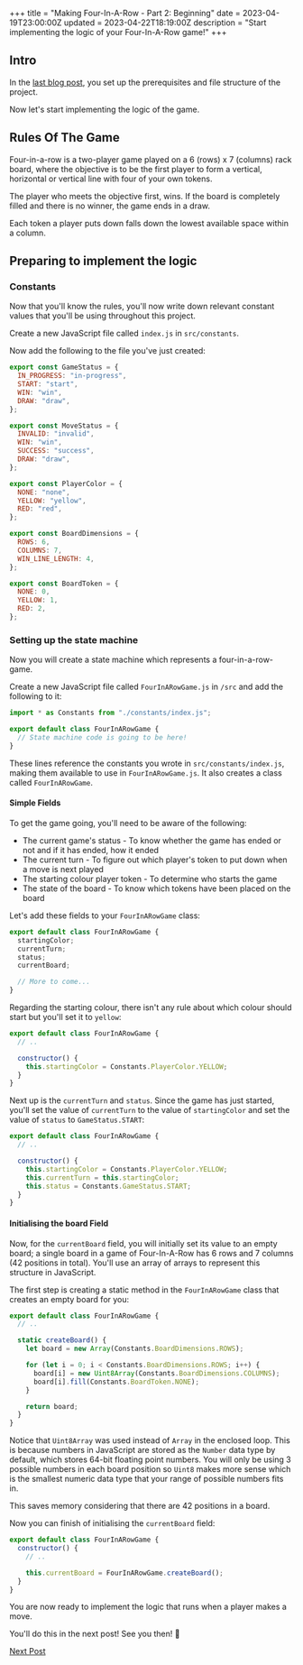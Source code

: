 +++
title = "Making Four-In-A-Row - Part 2: Beginning"
date = 2023-04-19T23:00:00Z
updated = 2023-04-22T18:19:00Z
description = "Start implementing the logic of your Four-In-A-Row game!"
+++

## Intro

In the [last blog post](@/blog/making-four-in-a-row-part-1.md), you set up the prerequisites and file structure of the project.

Now let's start implementing the logic of the game.

## Rules Of The Game

Four-in-a-row is a two-player game played on a 6 (rows) x 7 (columns) rack board, where the objective is to be the first player to form a vertical, horizontal or vertical line with four of your own tokens.

The player who meets the objective first, wins. If the board is completely filled and there is no winner, the game ends in a draw.

Each token a player puts down falls down the lowest available space within a column.

## Preparing to implement the logic

### Constants

Now that you'll know the rules, you'll now write down relevant constant values that you'll be using throughout this project.

Create a new JavaScript file called `index.js` in `src/constants`.

Now add the following to the file you've just created:

```js
export const GameStatus = {
  IN_PROGRESS: "in-progress",
  START: "start",
  WIN: "win",
  DRAW: "draw",
};

export const MoveStatus = {
  INVALID: "invalid",
  WIN: "win",
  SUCCESS: "success",
  DRAW: "draw",
};

export const PlayerColor = {
  NONE: "none",
  YELLOW: "yellow",
  RED: "red",
};

export const BoardDimensions = {
  ROWS: 6,
  COLUMNS: 7,
  WIN_LINE_LENGTH: 4,
};

export const BoardToken = {
  NONE: 0,
  YELLOW: 1,
  RED: 2,
};
```

### Setting up the state machine

Now you will create a state machine which represents a four-in-a-row-game.

Create a new JavaScript file called `FourInARowGame.js` in `/src` and add the following to it:

```js
import * as Constants from "./constants/index.js";

export default class FourInARowGame {
  // State machine code is going to be here!
}
```

These lines reference the constants you wrote in `src/constants/index.js`, making them available to use in `FourInARowGame.js`. It also creates a class called `FourInARowGame`.

#### Simple Fields

To get the game going, you'll need to be aware of the following:

- The current game's status - To know whether the game has ended or not and if it has ended, how it ended
- The current turn - To figure out which player's token to put down when a move is next played
- The starting colour player token - To determine who starts the game
- The state of the board - To know which tokens have been placed on the board

Let's add these fields to your `FourInARowGame` class:

```js
export default class FourInARowGame {
  startingColor;
  currentTurn;
  status;
  currentBoard;

  // More to come...
}
```

Regarding the starting colour, there isn't any rule about which colour should start but you'll set it to `yellow`:

```js
export default class FourInARowGame {
  // ..

  constructor() {
    this.startingColor = Constants.PlayerColor.YELLOW;
  }
}
```

Next up is the `currentTurn` and `status`. Since the game has just started, you'll set the value of `currentTurn` to the value of `startingColor` and set the value of `status` to `GameStatus.START`:

```js
export default class FourInARowGame {
  // ..

  constructor() {
    this.startingColor = Constants.PlayerColor.YELLOW;
    this.currentTurn = this.startingColor;
    this.status = Constants.GameStatus.START;
  }
}
```

#### Initialising the board Field

Now, for the `currentBoard` field, you will initially set its value to an empty board; a single board in a game of Four-In-A-Row has 6 rows and 7 columns (42 positions in total). You'll use an array of arrays to represent this structure in JavaScript.

The first step is creating a static method in the `FourInARowGame` class that creates an empty board for you:

```js
export default class FourInARowGame {
  // ..

  static createBoard() {
    let board = new Array(Constants.BoardDimensions.ROWS);

    for (let i = 0; i < Constants.BoardDimensions.ROWS; i++) {
      board[i] = new Uint8Array(Constants.BoardDimensions.COLUMNS);
      board[i].fill(Constants.BoardToken.NONE);
    }

    return board;
  }
}
```

Notice that `Uint8Array` was used instead of `Array` in the enclosed loop. This is because numbers in JavaScript are stored as the `Number` data type by default, which stores 64-bit floating point numbers. You will only be using 3 possible numbers in each board position so `Uint8` makes more sense which is the smallest numeric data type that your range of possible numbers fits in.

This saves memory considering that there are 42 positions in a board.

Now you can finish of initialising the `currentBoard` field:

```js
export default class FourInARowGame {
  constructor() {
    // ..

    this.currentBoard = FourInARowGame.createBoard();
  }
}
```

You are now ready to implement the logic that runs when a player makes a move.

You'll do this in the next post! See you then! 👋

[Next Post](@/blog/making-four-in-a-row-part-3.md)
